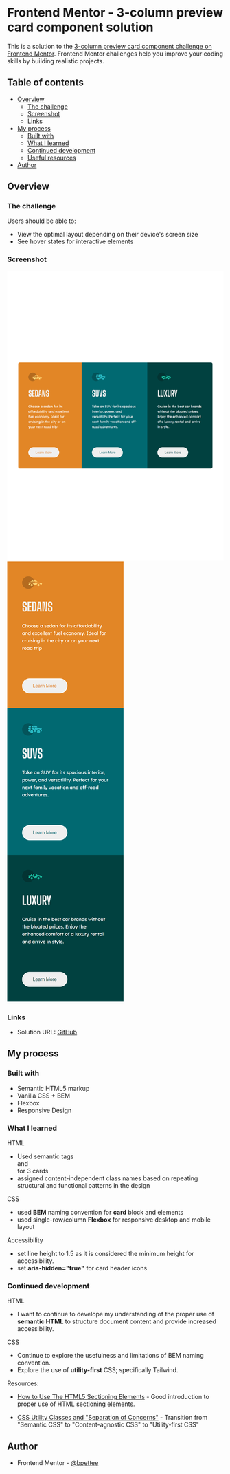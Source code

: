 # Frontend Mentor - 3-column preview card component solution

This is a solution to the [3-column preview card component challenge on Frontend Mentor](https://www.frontendmentor.io/challenges/3column-preview-card-component-pH92eAR2-). Frontend Mentor challenges help you improve your coding skills by building realistic projects.

## Table of contents

- [Overview](#overview)
  - [The challenge](#the-challenge)
  - [Screenshot](#screenshot)
  - [Links](#links)
- [My process](#my-process)
  - [Built with](#built-with)
  - [What I learned](#what-i-learned)
  - [Continued development](#continued-development)
  - [Useful resources](#useful-resources)
- [Author](#author)

## Overview

### The challenge

Users should be able to:

- View the optimal layout depending on their device's screen size
- See hover states for interactive elements

### Screenshot

![Desktop](./screenshot_desktop.png)
![Mobile](./screenshot_mobile.png)

[//]: # '! renders file as picture'
[//]: # './ refers to local dir; / refers to base dir'

### Links

- Solution URL: [GitHub](https://your-solution-url.com)

## My process

### Built with

- Semantic HTML5 markup
- Vanilla CSS + BEM
- Flexbox
- Responsive Design

### What I learned

HTML

- Used semantic tags **<main>** and **<article>** for 3 cards
- assigned content-independent class names based on repeating structural and functional patterns in the design

CSS

- used **BEM** naming convention for **card** block and elements
- used single-row/column **Flexbox** for responsive desktop and mobile layout

Accessibility

- set line height to 1.5 as it is considered the minimum height for accessibility.
- set **aria-hidden="true"** for card header icons

### Continued development

HTML

- I want to continue to develope my understanding of the proper use of **semantic HTML** to structure document content and provide increased accessibility.

CSS

- Continue to explore the usefulness and limitations of BEM naming convention.
- Explore the use of **utility-first** CSS; specifically Tailwind.

Resources:

- [How to Use The HTML5 Sectioning Elements](https://blog.teamtreehouse.com/use-html5-sectioning-elements) - Good introduction to proper use of HTML sectioning elements.

- [CSS Utility Classes and "Separation of Concerns"](https://adamwathan.me/css-utility-classes-and-separation-of-concerns/) - Transition from "Semantic CSS" to "Content-agnostic CSS" to "Utility-first CSS"

## Author

- Frontend Mentor - [@bpettee](https://www.frontendmentor.io/profile/bpettee)
